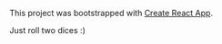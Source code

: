 This project was bootstrapped with [Create React App](https://github.com/facebook/create-react-app).

Just roll two dices :)
